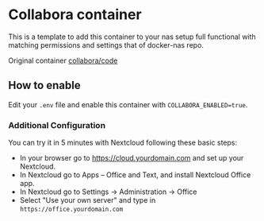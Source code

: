 # Collabora container

This is a template to add this container to your nas setup full functional with matching permissions and settings that of docker-nas repo.

Original container [collabora/code](https://hub.docker.com/r/collabora/code)

## How to enable

Edit your `.env` file and enable this container with `COLLABORA_ENABLED=true`. 

### Additional Configuration

You can try it in 5 minutes with Nextcloud following these basic steps:

 - In your browser go to https://cloud.yourdomain.com and set up your Nextcloud.
 - In Nextcloud go to Apps – Office and Text, and install Nextcloud Office app.
 - In Nextcloud go to Settings -> Administration -> Office
 - Select "Use your own server" and type in `https://office.yourdomain.com`
